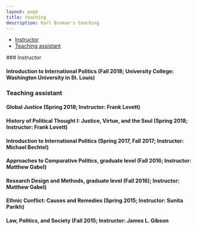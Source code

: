 ```yaml
---
layout: page
title: teaching
description: Karl Broman's teaching
---
```


<div class="navbar">
    <div class="navbar-inner">
        <ul class="nav">
            <li><a href="#instructor">Instructor</a></li>
            <li><a href="#TA">Teaching assistant</a></li>
        </ul>
    </div>
</div>
### <a name="TA"></a>Instructor

#### Introduction to International Politics (Fall 2018; University College: Washington University in St. Louis)

### <a name="TA"></a>Teaching assistant

#### Global Justice (Spring 2018; Instructor: Frank Lovett)

#### History of Political Thought I: Justice, Virtue, and the Soul (Spring 2018; Instructor: Frank Lovett)

#### Introduction to International Politics (Spring 2017, Fall 2017; Instructor: Michael Bechtel)

#### Approaches to Comparative Politics, graduate level (Fall 2016; Instructor: Matthew Gabel)

#### Research Design and Methods, graduate level (Fall 2016); Instructor: Matthew Gabel)

#### Ethnic Conflict: Causes and Remedies (Spring 2015; Instructor: Sunita Parikh)

#### Law, Politics, and Society (Fall 2015; Instructor: James L. Gibson

